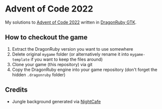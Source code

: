 # Advent of Code 2022

My solutions to [Advent of Code 2022](https://adventofcode.com/2022) written in
[DragonRuby GTK](https://dragonruby.itch.io/dragonruby-gtk).

## How to checkout the game
1. Extract the DragonRuby version you want to use somewhere
2. Delete original `mygame` folder (or alternatively rename it into `mygame-template` if you want to keep the files around)
3. Clone your game (this repository) via git
4. Copy the DragonRuby engine into your game repository (don't forget the hidden `.dragonruby` folder)

## Credits
- Jungle background generated via [NightCafe](https://creator.nightcafe.studio/)

